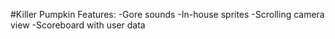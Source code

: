 #Killer Pumpkin Features:
-Gore sounds
-In-house sprites
-Scrolling camera view
-Scoreboard with user data

